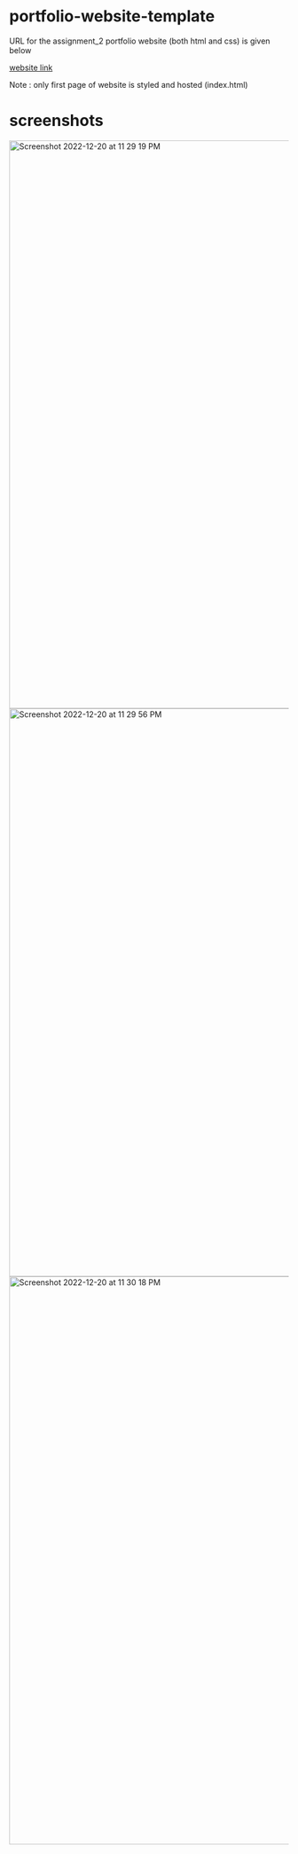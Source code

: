 # portfolio-website-template

URL for the assignment_2 portfolio website (both html and css) is given below

 [website link](https://portfolio-website-template.on.drv.tw/www.portfolio.com/)

 Note : only first page of website is styled and hosted (index.html)

# screenshots

<img width="1024" alt="Screenshot 2022-12-20 at 11 29 19 PM" src="https://user-images.githubusercontent.com/97686433/208734938-1a012773-8f14-416f-9fb3-c53c242d0007.png">


<img width="1024" alt="Screenshot 2022-12-20 at 11 29 56 PM" src="https://user-images.githubusercontent.com/97686433/208735095-46ec5532-6bbb-4310-8be5-38dd092ad180.png">


<img width="1024" alt="Screenshot 2022-12-20 at 11 30 18 PM" src="https://user-images.githubusercontent.com/97686433/208735218-9eb06da4-b63e-4a53-93a2-eb8d8815e9d6.png">


